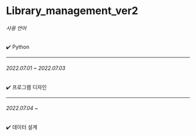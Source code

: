 # Library_management_ver2

###### 사용 언어 
:heavy_check_mark: Python

---

###### 2022.07.01 ~ 2022.07.03

:heavy_check_mark: 프로그램 디자인

---

###### 2022.07.04 ~ 

:heavy_check_mark: 데이터 설계
